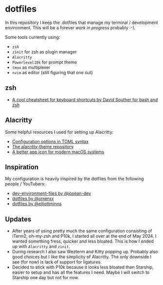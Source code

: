 # dotfiles

In this repository I keep the .dotfiles that manage my terminal / development environment. This will be a forever _work in progress_ probably :-).

Some tools currently using:

- `zsh`
- `zinit` for zsh as plugin manager
- `Alacritty`
- `Powerlevel10k` for prompt theme
- `tmux` as multiplexer
- `nvim` as editor (still figuring that one out)

## zsh

- [A cool cheatsheet for keyboard shortcuts by David Souther for bash and zsh](https://cheatography.com/davidsouther/cheat-sheets/bash-zsh-shourtcuts/)

## Alacritty

Some helpful resources I used for setting up Alacritty:

- [Configuration options in TOML syntax](https://alacritty.org/config-alacritty.html)
- [The alacritty-theme repository](https://github.com/alacritty/alacritty-theme)
- [A better app icon for modern macOS systems](https://github.com/hmarr/dotfiles/blob/099af97f7165579bcc41579891c05dcbba567f16/bin/update-alacritty-icon.sh)

## Inspiration

My configuration is heavily inspired by the dotfiles from the following people / YouTubers:

- [dev-environment-files by @josean-dev](https://github.com/josean-dev/dev-environment-files/tree/main)
- [dotfiles by @omerxx](https://github.com/omerxx/dotfiles/tree/master)
- [dotfiles by @elliottminns](https://github.com/elliottminns/dotfiles/tree/main)

## Updates

- After years of using pretty much the same configuration consisting of iTerm2, oh-my-zsh and P10k, I started all over at the end of May 2024. I wanted something fress, quicker and less bloated. This is how I ended up with `Alacritty` and `zinit`.
- During research I also saw Wezterm and Kitty popping up. Probably also good choices but I like the simplicity of Alacritty. The only downside I see (for now) is lack of support for ligatures.
- Decided to stick with P10k because it looks less bloated then Starship, easier to setup and has all the features I need. Maybe I will switch to Starship one day but not for now.

